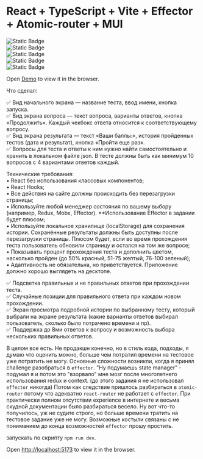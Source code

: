 # React + TypeScript + Vite + Effector + Atomic-router + MUI
![Static Badge](https://img.shields.io/badge/18%2C2-black?style=social&logo=react)  
![Static Badge](https://img.shields.io/badge/4%2C1%2C1-black?style=social&logo=vite)  
![Static Badge](https://img.shields.io/badge/4%2C9%2C5-black?style=social&logo=typescript)  
![Static Badge](https://img.shields.io/badge/effector-23%2C2%2C-black?style=social)  
![Static Badge](https://img.shields.io/badge/atomic_router-0%2C1-black?style=social)  

Open [Demo](https://quiz-app-six-eta.vercel.app/) to view it in the browser.

Что сделал:  

✅ Вид начального экрана — название теста, ввод имени, кнопка запуска.  
✅ Вид экрана вопроса — текст вопроса, варианты ответов, кнопка «Продолжить». Каждый чекбокс ответа относится к соответствующему вопросу.  
✅ Вид экрана результата — текст «Ваши баллы:», история пройденных тестов (дата и результат), кнопка «Пройти еще раз».  
✅ Вопросы для теста и ответы к ним нужно найти самостоятельно и хранить в локальном файле json. В тесте должны быть как минимум 10 вопросов с 4 вариантами ответов каждый.  


Технические требования:  
•	React без использования классовых компонентов;  
•	React Hooks;  
•	Все действия на сайте должны происходить без перезагрузки страницы;  
•	Используйте любой менеджер состояния по вашему выбору (например, Redux, Mobx, Effector). **Использование Effector в задании будет плюсом;  
•	Используйте локальное хранилище (localStorage) для сохранения истории. Сохранённые результаты должны быть доступны после перезагрузки страницы. Плюсом будет, если во время прохождения теста пользователь обновили страницу и остался на том же вопросе;  
•	Показывать процент прохождения теста и дополнить цветом, насколько пройден (до 50% красный, 51-75 желтый, 76-100 зеленый);  
•	Адаптивность не обязательна, но приветствуется. Приложение должно хорошо выглядеть на десктопе.  

✅	Подсветка правильных и не правильных ответов при прохождении теста.  
✅	Случайные позиции для правильного ответа при каждом новом прохождении.  
✅	Экран просмотра подробной истории по выбранному тесту, который выбрали на экране результата (какие варианты ответов выбирал пользователь, сколько было потрачено времени и пр).  
✅	Поддержка до 8ми ответов к вопросу и возможность выбора нескольких правильных ответов.  


В целом все есть. Не продакшн конечно, но в стиль кода, подходы, я думаю что оценить можно, больше чем потратил времени на тестовое уже потратить не могу.
Основные сложности возникли, когда я принял challenge разобраться в `effector`. "Ну подумаешь state manager" - подумал я и потом это "взорвало" мне мозг после многолетнего использования redux и context. (до этого задания я не использовал `effector` никогда)
Потом как следствие пришлось разбираться в `atomic-router` потому что адекватно `react-router` не работает с `effector`. При практически полном отсутствии experience в интернете и весьма скудной документации было разбираться весело. Ну вот что-то получилось, уж не судите строго, но больше времени тратить на тестовое задание уже не могу. Возможные костыли связаны с не пониманием до конца возможностей `effector` прошу простить. 

запускать по скрипту ```npm run dev```.

Open [http://localhost:5173](http://localhost:5173/) to view it in the browser.


